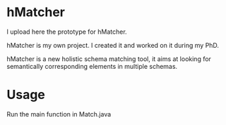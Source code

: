 # hMatcher

I upload here the prototype for hMatcher. 

hMatcher is my own project. I created it and worked on it during my PhD. 

hMatcher is a new holistic schema matching tool, it aims at looking for semantically corresponding elements in multiple schemas.

# Usage

Run the main function in Match.java
